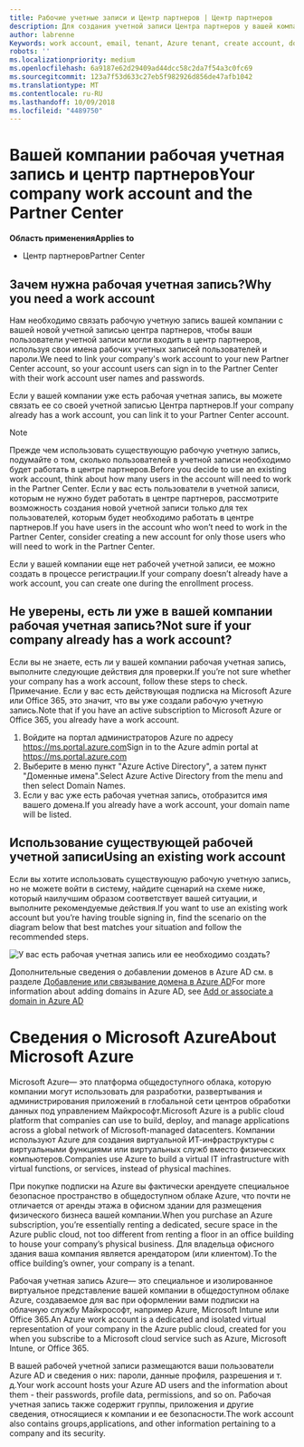 ```yaml
---
title: Рабочие учетные записи и Центр партнеров | Центр партнеров
description: Для создания учетной записи Центра партнеров у вашей компании должна быть рабочая учетная запись.
author: labrenne
Keywords: work account, email, tenant, Azure tenant, create account, domain name
robots: ''
ms.localizationpriority: medium
ms.openlocfilehash: 6a9187e62d29409ad44dcc58c2da7f54a3c0fc69
ms.sourcegitcommit: 123a7f53d633c27eb5f982926d856de47afb1042
ms.translationtype: MT
ms.contentlocale: ru-RU
ms.lasthandoff: 10/09/2018
ms.locfileid: "4489750"
---
```

# <a name="your-company-work-account-and-the-partner-center"></a><span data-ttu-id="d8869-103">Вашей компании рабочая учетная запись и центр партнеров</span><span class="sxs-lookup"><span data-stu-id="d8869-103">Your company work account and the Partner Center</span></span>  

**<span data-ttu-id="d8869-104">Область применения</span><span class="sxs-lookup"><span data-stu-id="d8869-104">Applies to</span></span>**

-  <span data-ttu-id="d8869-105">Центр партнеров</span><span class="sxs-lookup"><span data-stu-id="d8869-105">Partner Center</span></span>

## <a name="why-you-need-a-work-account"></a><span data-ttu-id="d8869-106">Зачем нужна рабочая учетная запись?</span><span class="sxs-lookup"><span data-stu-id="d8869-106">Why you need a work account</span></span>

<span data-ttu-id="d8869-107">Нам необходимо связать рабочую учетную запись вашей компании с вашей новой учетной записью центра партнеров, чтобы ваши пользователи учетной записи могли входить в центр партнеров, используя свои имена рабочих учетных записей пользователей и пароли.</span><span class="sxs-lookup"><span data-stu-id="d8869-107">We need to link your company's work account to your new Partner Center account, so your account users can sign in to the Partner Center with their work account user names and passwords.</span></span>

<span data-ttu-id="d8869-108">Если у вашей компании уже есть рабочая учетная запись, вы можете связать ее со своей учетной записью Центра партнеров.</span><span class="sxs-lookup"><span data-stu-id="d8869-108">If your company already has a work account, you can link it to your Partner Center account.</span></span> 

> [!NOTE]  
>  <span data-ttu-id="d8869-109">Прежде чем использовать существующую рабочую учетную запись, подумайте о том, сколько пользователей в учетной записи необходимо будет работать в центре партнеров.</span><span class="sxs-lookup"><span data-stu-id="d8869-109">Before you decide to use an existing work account, think about how many users in the account will need to work in the Partner Center.</span></span> <span data-ttu-id="d8869-110">Если у вас есть пользователи в учетной записи, которым не нужно будет работать в центре партнеров, рассмотрите возможность создания новой учетной записи только для тех пользователей, которым будет необходимо работать в центре партнеров.</span><span class="sxs-lookup"><span data-stu-id="d8869-110">If you have users in the account who won’t need to work in the Partner Center, consider creating a new account for only those users who will need to work in the Partner Center.</span></span>

<span data-ttu-id="d8869-111">Если у вашей компании еще нет рабочей учетной записи, ее можно создать в процессе регистрации.</span><span class="sxs-lookup"><span data-stu-id="d8869-111">If your company doesn’t already have a work account, you can create one during the enrollment process.</span></span> 

## <a name="not-sure-if-your-company-already-has-a-work-account"></a><span data-ttu-id="d8869-112">Не уверены, есть ли уже в вашей компании рабочая учетная запись?</span><span class="sxs-lookup"><span data-stu-id="d8869-112">Not sure if your company already has a work account?</span></span>

<span data-ttu-id="d8869-113">Если вы не знаете, есть ли у вашей компании рабочая учетная запись, выполните следующие действия для проверки.</span><span class="sxs-lookup"><span data-stu-id="d8869-113">If you’re not sure whether your company has a work account, follow these steps to check.</span></span> <span data-ttu-id="d8869-114">Примечание. Если у вас есть действующая подписка на Microsoft Azure или Office 365, это значит, что вы уже создали рабочую учетную запись.</span><span class="sxs-lookup"><span data-stu-id="d8869-114">Note that if you have an active subscription to Microsoft Azure or Office 365, you already have a work account.</span></span>
1.  <span data-ttu-id="d8869-115">Войдите на портал администраторов Azure по адресу https://ms.portal.azure.com</span><span class="sxs-lookup"><span data-stu-id="d8869-115">Sign in to the Azure admin portal at https://ms.portal.azure.com</span></span>
2.  <span data-ttu-id="d8869-116">Выберите в меню пункт "Azure Active Directory", а затем пункт "Доменные имена".</span><span class="sxs-lookup"><span data-stu-id="d8869-116">Select Azure Active Directory from the menu and then select Domain Names.</span></span>
3.  <span data-ttu-id="d8869-117">Если у вас уже есть рабочая учетная запись, отобразится имя вашего домена.</span><span class="sxs-lookup"><span data-stu-id="d8869-117">If you already have a work account, your domain name will be listed.</span></span>

## <a name="using-an-existing-work-account"></a><span data-ttu-id="d8869-118">Использование существующей рабочей учетной записи</span><span class="sxs-lookup"><span data-stu-id="d8869-118">Using an existing work account</span></span>

<span data-ttu-id="d8869-119">Если вы хотите использовать существующую рабочую учетную запись, но не можете войти в систему, найдите сценарий на схеме ниже, который наилучшим образом соответствует вашей ситуации, и выполните рекомендуемые действия.</span><span class="sxs-lookup"><span data-stu-id="d8869-119">If you want to use an existing work account but you’re having trouble signing in, find the scenario on the diagram below that best matches your situation and follow the recommended steps.</span></span> 

![У вас есть рабочая учетная запись или ее необходимо создать?](images/onboardingAADFlow.png)

<span data-ttu-id="d8869-121">Дополнительные сведения о добавлении доменов в Azure AD см. в разделе [Добавление или связывание домена в Azure AD](https://docs.microsoft.com/azure/active-directory/active-directory-add-domain)</span><span class="sxs-lookup"><span data-stu-id="d8869-121">For more information about adding domains in Azure AD, see [Add or associate a domain in Azure AD](https://docs.microsoft.com/azure/active-directory/active-directory-add-domain)</span></span>

# <a name="about-microsoft-azure"></a><span data-ttu-id="d8869-122">Сведения о Microsoft Azure</span><span class="sxs-lookup"><span data-stu-id="d8869-122">About Microsoft Azure</span></span>

<span data-ttu-id="d8869-123">Microsoft Azure— это платформа общедоступного облака, которую компании могут использовать для разработки, развертывания и администрирования приложений в глобальной сети центров обработки данных под управлением Майкрософт.</span><span class="sxs-lookup"><span data-stu-id="d8869-123">Microsoft Azure is a public cloud platform that companies can use to build, deploy, and manage applications across a global network of Microsoft-managed datacenters.</span></span> <span data-ttu-id="d8869-124">Компании используют Azure для создания виртуальной ИТ-инфраструктуры с виртуальными функциями или виртуальных служб вместо физических компьютеров.</span><span class="sxs-lookup"><span data-stu-id="d8869-124">Companies use Azure to build a virtual IT infrastructure with virtual functions, or services, instead of physical machines.</span></span> 

<span data-ttu-id="d8869-125">При покупке подписки на Azure вы фактически арендуете специальное безопасное пространство в общедоступном облаке Azure, что почти не отличается от аренды этажа в офисном здании для размещения физического бизнеса вашей компании.</span><span class="sxs-lookup"><span data-stu-id="d8869-125">When you purchase an Azure subscription, you’re essentially renting a dedicated, secure space in the Azure public cloud, not too different from renting a floor in an office building to house your company’s physical business.</span></span> <span data-ttu-id="d8869-126">Для владельца офисного здания ваша компания является арендатором (или клиентом).</span><span class="sxs-lookup"><span data-stu-id="d8869-126">To the office building’s owner, your company is a tenant.</span></span> 

<span data-ttu-id="d8869-127">Рабочая учетная запись Azure— это специальное и изолированное виртуальное представление вашей компании в общедоступном облаке Azure, создаваемое для вас при оформлении вами подписки на облачную службу Майкрософт, например Azure, Microsoft Intune или Office 365.</span><span class="sxs-lookup"><span data-stu-id="d8869-127">An Azure work account is a dedicated and isolated virtual representation of your company in the Azure public cloud, created for you when you subscribe to a Microsoft cloud service such as Azure, Microsoft Intune, or Office 365.</span></span> 

<span data-ttu-id="d8869-128">В вашей рабочей учетной записи размещаются ваши пользователи Azure AD и сведения о них: пароли, данные профиля, разрешения и т. д.</span><span class="sxs-lookup"><span data-stu-id="d8869-128">Your work account hosts your Azure AD users and the information about them - their passwords, profile data, permissions, and so on.</span></span> <span data-ttu-id="d8869-129">Рабочая учетная запись также содержит группы, приложения и другие сведения, относящиеся к компании и ее безопасности.</span><span class="sxs-lookup"><span data-stu-id="d8869-129">The work account also contains groups,applications, and other information pertaining to a company and its security.</span></span> 
